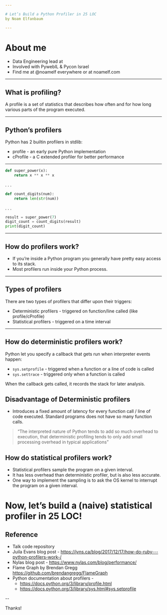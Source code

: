 ```yaml
---

# Let’s Build a Python Profiler in 25 LOC 
by Noam Elfanbaum

---
```


# About me

- Data Engineering lead at
- Involved with PywebIL & Pycon Israel
- Find me at @noamelf everywhere or at noamelf.com

---

## What is profiling?

A profile is a set of statistics that describes how often and for how long various parts of the program executed. 

---

##  Python’s profilers
Python has 2 builtin profilers in stdlib:
  - profile - an early pure Python implementation
  - cProfile - a C extended profiler for better performance

<!--
Let’s do a demonstration with cProfile (although both work the same)
-->

---

```python
def super_power(x):
    return x ** x ** x
```
. . .

```python
def count_digits(num):
    return len(str(num))
```
. . .

```python
result = super_power(7)
digit_count = count_digits(result)
print(digit_count)
```

<!--

cd 1-profiling-demo
pygmentize foo.py
Foo is a simple module that do triple power on a number and prints the number of digits. Let’s run it.
It takes quite some time, what do you think is taking longer?


Ok, let’s run it under cProfile and check, we can sort the results by total time.
python -m cProfile -s tottime foo.py
We see that converting digit to string is quite a heavy on the CPU with big numbers.
Let’s review the other colums as well.


After thinking long and hard about the problem, I gave up, googled it and found a way to optimize my solution!
Python foo-optimized.py
And walla, and got 50x improvement and cheers from my fellow engineers.
After we saw what a profiler is for, let’s see how it works!

-->

---

## How do profilers work?

- If you’re inside a Python program you generally have pretty easy access to its stack. 
- Most profilers run inside your Python process. 

<!--
pygmentize stack_access.py
python stack_access.py
We saw we have a pretty easy way to understand where our program is at every given time, now let’s see how we trigger that functionality.
-->

---

## Types of profilers
There are two types of profilers that differ upon their triggers: 
- Deterministic profilers - triggered on function/line called (like profile/cProfile)
- Statistical profilers - triggered on a time interval

---

## How do deterministic profilers work?
Python let you specify a callback that gets run when interpreter events happen:
- `sys.setprofile` - triggered when a function or a line of code is called
- `sys.settrace` - triggered only when a function is called  

When the callback gets called, it records the stack for later analysis.

<!--
cd ../3-detriminstic-profiler
pygmentize setprofile.py 
python setprofile.py
-->

## Disadvantage of Deterministic profilers
- Introduces a fixed amount of latency for every function call / line of code executed.
Standard programs does not have so many function calls.
> “The interpreted nature of Python tends to add so much overhead to execution, that deterministic profiling tends to only add small processing overhead in typical applications”

<!--
Run:
But there is a disadvantage to using deterministic profilers in production settings, can any one think of one?
pygmentize bar.py
python bar.py
python -m cProfile bar.py
-->


## How do statistical profilers work?
- Statistical profilers sample the program on a given interval. 
- It has less overhead than deterministic profiler, but is also less accurate.  
- One way to implement the sampling is to ask the OS kernel to interrupt the program on a given interval.

<!--
Pygmentize alert.py
Python alert.py
-->

# Now, let’s build a (naive) statistical profiler in 25 LOC!

<!--
Let's connect all the dots to our own statistical profile in 25 LOC.
I wanted to write it live with you guys, but it I was afraid it wouldn’t work, so I wrote it down in advance.
First let’s see I’m not foolling you guys. 
pygmentize sProfiler.py | wc -l
pygmentize sProfiler.py
The output is built in such a way that we can visualize it easily with a tool called flamegraph.

To test our proflier we’re going to use a simple program called demo1
pygmentize demo1.py
python demo1.py
The results are pretty clear,we can see that calc 100K took x time of our sampling and 200K took y time
Now let’s visualize it:
python demo1.py | flamegraph | browser .

Now let’s run a more complex program
pygmentize demo2.py
python demo2.py
The results for more complex programs are harder to understand, practically impossible but with flagraph visualization tool they are easy.
python demo2.py | flamegraph | browser 
-->

## Reference
- Talk code repository
- Juila Evans blog post - https://jvns.ca/blog/2017/12/17/how-do-ruby---python-profilers-work-/
- Nylas blog post - https://www.nylas.com/blog/performance/
- Flame Graph by Brendan Gregg https://github.com/brendangregg/FlameGraph 
- Python documentation about profilers -
  - https://docs.python.org/3/library/profile.html
  - https://docs.python.org/3/library/sys.html#sys.setprofile

--

Thanks!
